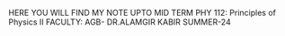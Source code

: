 HERE YOU WILL FIND MY NOTE UPTO MID TERM
PHY 112: Principles of Physics II
FACULTY: AGB- DR.ALAMGIR KABIR
SUMMER-24
